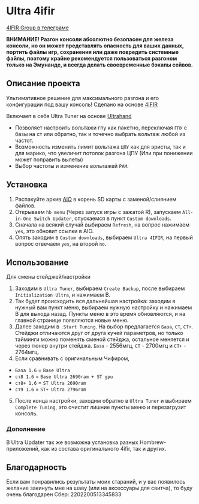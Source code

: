 # Ultra 4ifir

[4IFIR Group в телеграме](https://t.me/For4ifir)

**ВНИМАНИЕ! Разгон консоли абсолютно безопасен для железа консоли, но он может представлять опасность для ваших данных, портить файлы игр, сохранения или даже повредить системные файлы, поэтому крайне рекомендуется пользоваться разгоном только на Эмунанде, и всегда делать своевременные бэкапы сейвов.**

## Описание проекта
Ультимативное решение для максимального разгона и его конфигурации под вашу консоль!
Сделано на основе [4IFIR](https://github.com/rashevskyv/4IFIR)

Включает в себя Ultra Tuner на основе [Ultrahand](https://github.com/ppkantorski/Ultrahand-Overlay)
- Позволяет настроить вольтажи гпу как пакетно, переключая `ГПУ` с базы на ст или обратно, так и точечно выбрать вольтаж любой из частот.
- Возможность изменить лимит вольтажа `ЦПУ` как для эристы, так и для марико, что увеличит потолок разгона ЦПУ (Или при понижении может поправить вылеты)
- Выбор частоты и изменение вольтажей `РАМ`.

## Установка

1. Распакуйте архив [AIO](https://github.com/redraz/Ultra-4ifir/raw/main/AIO/AIO.zip) в корень SD карты с заменой/слиянием файлов.
2. Открываем `hb menu` (Через запуск игры с зажатой R), запускаем `All-in-One Switch Updater`, спускаемся в пункт `Custom downloads`.
3. Сначала на всякий случай выбираем `Refresh`, на вопрос нажимаем `yes`, это обновит ссылки в AIO.
4. Опять заходим в `Custom downloads`, выбираем `Ultra 4IFIR`, на первый вопрос отвечаем `yes`, на второй `no`.


## Использование
Для смены стейджей/настройки
1. Заходим в `Ultra Tuner`, выбираем `Create Backup`, после выбираем `Initialization Ultra`, и нажимаем B.
2. Так будет происходить вся дальнейшая настройка: заходим в нужный вам пункт меню, выбираем нужную настройку и нажимаем B для выхода назад. Пункты меню в это время обновляются, и на главной странице появляются новые меню.
3. Далее заходим в `.Start Tuning`. На выбор предлагается `База`, `СТ`, `СТ+`. Стейджи отличаются друг от друга кучей параметров, но только тайминги можно поменять сменой стейджа, остальное меняется и через тюнер внутри стейджа. `База` - 2556мгц, `СТ` - 2700мгц и `СТ+` - 2764мгц.
4. Если сравнивать с оригинальным Чифиром,
- `База 1.6` = `Base Ultra`
- `ст8 1.6` = `Base Ultra 2690ram + ST gpu`
- `ст8+ 1.6` = `ST Ultra 2690ram`
- `ст9 1.6` = `ST+ Ultra 2796ram`
5. После конца настройки, заходим обратно в `Ultra Tuner` и выбираем `Complete Tuning`, это очистит лишние пункты меню и перезагрузит консоль.


### Дополнение

В Ultra Updater так же возможна установка разных Hombrew-приложений, как из состава оригинального 4ifir, так и других.


## Благодарность

Если вам понравились результаты моих стараний, и у вас появилось желание закинуть мне на шаву (или на аксессуары для свитча), то буду очень благодарен
Сбер: 2202200513345833

